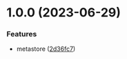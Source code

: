 # 1.0.0 (2023-06-29)


### Features

* metastore ([2d36fc7](https://github.com/data-platform-hq/terraform-databricks-metastore/commit/2d36fc7ea188a831dcafd106e3c289066df590a3))
